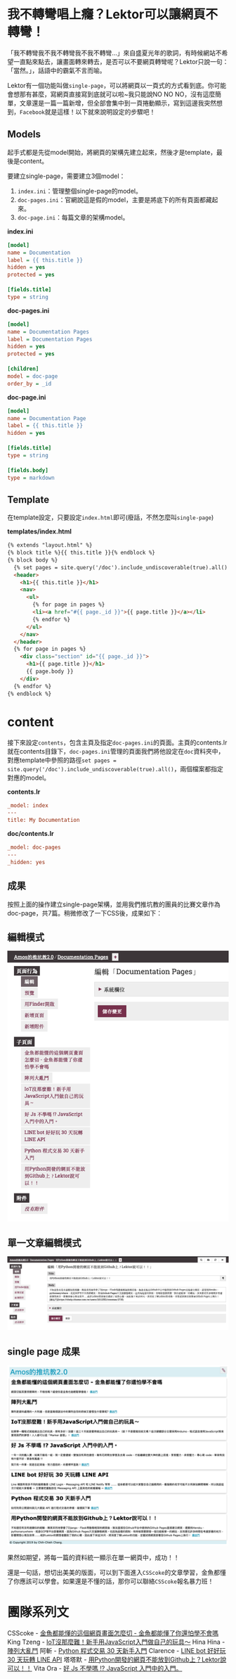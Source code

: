# 我不轉彎唱上癮？Lektor可以讓網頁不轉彎！

「我不轉彎我不我不轉彎我不我不轉彎...」來自盛夏光年的歌詞，有時候網站不希望一直點來點去，讓畫面轉來轉去，是否可以不要網頁轉彎呢？Lektor只說一句：「當然。」，話語中的霸氣不言而喻。

Lektor有一個功能叫做`single-page`，可以將網頁以一頁式的方式看到底。你可能會想那有甚麼，寫網頁直接寫到底就可以啦~我只能說NO NO NO，沒有這麼簡單，文章還是一篇一篇新增，但全部會集中到一頁捲動顯示，寫到這邊我突然想到，`Facebook`就是這樣！以下就來說明設定的步驟吧！

## Models

起手式都是先從model開始，將網頁的架構先建立起來，然後才是template，最後是content。

要建立single-page，需要建立3個model：

1. `index.ini`：管理整個single-page的model。
2. `doc-pages.ini`：官網說這是假的model，主要是將底下的所有頁面都藏起來。
3. `doc-page.ini`：每篇文章的架構model。

**index.ini**

```ini
[model]
name = Documentation
label = {{ this.title }}
hidden = yes
protected = yes

[fields.title]
type = string
```

**doc-pages.ini**

```ini
[model]
name = Documentation Pages
label = Documentation Pages
hidden = yes
protected = yes

[children]
model = doc-page
order_by = _id
```

**doc-page.ini**

```ini
[model]
name = Documentation Page
label = {{ this.title }}
hidden = yes

[fields.title]
type = string

[fields.body]
type = markdown
```

## Template

在template設定，只要設定`index.html`即可(廢話，不然怎麼叫`single-page`)

**templates/index.html**

```html
{% extends "layout.html" %}
{% block title %}{{ this.title }}{% endblock %}
{% block body %}
  {% set pages = site.query('/doc').include_undiscoverable(true).all() %}
  <header>
    <h1>{{ this.title }}</h1>
    <nav>
      <ul>
        {% for page in pages %}
        <li><a href="#{{ page._id }}">{{ page.title }}</a></li>
        {% endfor %}
      </ul>
    </nav>
  </header>
  {% for page in pages %}
    <div class="section" id="{{ page._id }}">
      <h1>{{ page.title }}</h1>
      {{ page.body }}
    </div>
  {% endfor %}
{% endblock %}
```

# content

接下來設定`contents`，包含主頁及指定`doc-pages.ini`的頁面。主頁的contents.lr就在contents目錄下，`doc-pages.ini`管理的頁面我們將他設定在`doc`資料夾中，對應template中參照的路徑`set pages = site.query('/doc').include_undiscoverable(true).all()`，兩個檔案都指定對應的model。

**contents.lr**

```ini
_model: index
---
title: My Documentation
```

**doc/contents.lr**

```ini
_model: doc-pages
---
_hidden: yes
```

## 成果

按照上面的操作建立single-page架構，並用我們推坑教的團員的比賽文章作為doc-page，共7篇。稍微修改了一下CSS後，成果如下：

## 編輯模式

![image-20191004002830281](../assets/image-20191004002830281.png)

## 單一文章編輯模式

![單一文章編輯模式](../assets/img-20191004123006.png)

## single page 成果

![image-20191004002908634](../assets/image-20191004002908634.png)

果然如期望，將每一篇的資料統一顯示在單一網頁中，成功！！

還是一句話，想切出美美的版面，可以到下面進入`CSScoke`的文章學習，金魚都懂了你應該可以學會。如果還是不懂的話，那你可以聯絡`CSScoke`報名暴力班！

# 團隊系列文

CSScoke - [金魚都能懂的這個網頁畫面怎麼切 - 金魚都能懂了你還怕學不會嗎](https://ithelp.ithome.com.tw/users/20112550/ironman/2623)
King Tzeng - [IoT沒那麼難！新手用JavaScript入門做自己的玩具～](https://ithelp.ithome.com.tw/users/20103130/ironman/2125)
Hina Hina - [陣列大亂鬥](https://ithelp.ithome.com.tw/users/20120000/ironman/2256) 
阿斬 - [Python 程式交易 30 天新手入門](https://ithelp.ithome.com.tw/users/20120536/ironman/2571)
Clarence - [LINE bot 好好玩 30 天玩轉 LINE API](https://ithelp.ithome.com.tw/users/20117701/ironman/2634)
塔塔默 - [用Python開發的網頁不能放到Github上？Lektor說可以！！](https://ithelp.ithome.com.tw/users/20112552/ironman/2735)
Vita Ora - [好 Js 不學嗎 !? JavaScript 入門中的入門。](https://ithelp.ithome.com.tw/users/20112656/ironman/2782)